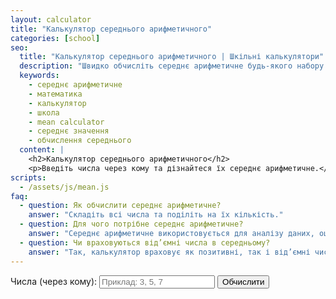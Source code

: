 ```yaml
---
layout: calculator
title: "Калькулятор середнього арифметичного"
categories: [school]
seo:
  title: "Калькулятор середнього арифметичного | Шкільні калькулятори"
  description: "Швидко обчисліть середнє арифметичне будь-якого набору чисел онлайн. Підходить для учнів, студентів та вчителів."
  keywords:
    - середнє арифметичне
    - математика
    - калькулятор
    - школа
    - mean calculator
    - середнє значення
    - обчислення середнього
  content: |
    <h2>Калькулятор середнього арифметичного</h2>
    <p>Введіть числа через кому та дізнайтеся їх середнє арифметичне.</p>
scripts:
  - /assets/js/mean.js
faq:
  - question: Як обчислити середнє арифметичне?
    answer: "Складіть всі числа та поділіть на їх кількість."
  - question: Для чого потрібне середнє арифметичне?
    answer: "Середнє арифметичне використовується для аналізу даних, оцінок, результатів експериментів та інших статистичних обчислень."
  - question: Чи враховуються від’ємні числа в середньому?
    answer: "Так, калькулятор враховує як позитивні, так і від’ємні числа при обчисленні середнього арифметичного."
---
```


<form id="mean-form" autocomplete="off">
  <label>
    Числа (через кому):
    <input type="text" id="mean-input" placeholder="Приклад: 3, 5, 7" required>
  </label>
  <button type="submit">Обчислити</button>
</form>
<div id="mean-result" class="result"></div>
